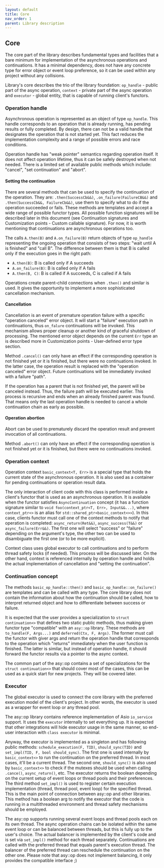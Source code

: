 ```yaml
---
layout: default
title: Core
nav_order: 1
parent: Library description
---
```


## Core
The core part of the library describes fundamental types and facilities that a bare minimum for implementation of the asynchronous operations and continuations. It has a minimal dependency, does not have any concrete type for error object or event loop preference, so it can be used within any project without any collisions.

Library's core describes the trio of the library foundation: `op_handle` - public part of the async operation, `context` - private part of the async operation and `executor` - global entity, that is capable of running client's functors.

### Operation handle
Asynchronous operation is represented as an object of type `op_handle`. This handle corresponds to an operation that is already running, has pending results or fully completed. By design, there can not be a valid handle that designates the operation that is not started yet. This fact reduces the implementation complexity and a range of possible errors and race conditions.

Operation handle has "weak pointer" semantics regarding operation itself. It does not affect operation lifetime, thus it can be safely destroyed when not needed. There is a limited set of available public methods which include: "cancel", "set continuation" and "abort".

#### Setting the continuation
There are several methods that can be used to specify the continuation of the operation. They are: `.then(SuccessCb&&)`, `.on_failure(FailureCB&&)` and `.then(SuccessCb&&, FailureCb&&)`, use them to specify what to do if the operation succeeded or fails. These methods are templates and accept a wide range of possible functor types. All possible function signatures will be described later in this document (see Continuation signatures and Customization points - Custom callable signature). For now, it is worth mentioning that continuations are asynchronous operations too. 

The calls  `A.then(B)` and `A.on_failure(B)` return objects of type `op_handle` representing the ongoing operation that consists of two steps: "wait until A is finished" and "call B". The difference between them is that B is called only if the execution goes in the right path:
* `A.then(B)`: B is called only if A succeeds
* `A.on_failure(B)`: B is called only if A fails
* `A.then(B, C)`: B is called if A succeeds, C is called if A fails

Operations create parent-child connections when `.then()` and similar is used. It gives the opportunity to implement a more sophisticated cancellation mechanism.

#### Cancellation
Cancellation is an event of premature operation failure with a specific "operation canceled" error object. It will start a "failure" execution path in continuations, thus `on_falure` continuations will be invoked. This mechanism allows proper cleanup or another kind of graceful shutdown of processing. The mentioned error object depends on the current `Err` type an is described more in Customization points - User-defined error type section.

Method `.cancel()` can only have an effect if the corresponding operation is not finished yet or it is finished, but there were no continuations invoked. In the latter case, the operation result is replaced with the "operation canceled" error object. Future continuations will be immediately invoked with a failure "path".

If the operation has a parent that is not finished yet, the parent will be canceled instead. Thus, the failure path will be executed earlier. This process is recursive and ends when an already finished parent was found. That means only the last operation handle is needed to cancel a whole continuation chain as early as possible.

#### Operation abortion
Abort can be used to prematurely discard the operation result and prevent invocation of all continuations.

Method `.abort()` can only have an effect if the corresponding operation is not finished yet or it is finished, but there were no continuations invoked.

### Operation context
Operation context `basic_context<T, Err>` is a special type that holds the current state of the asynchronous operation. It is also used as a container for pending continuations or operation result data.

The only interaction of client code with this class is performed inside a client's functor that is used as an asynchronous operation. It is available when the functor satisfies `AsyncContinuation` concept (it has a function signature similar to `void foo(context_ptr<T, Err>, Input&&...)`, where `context_ptr<>` is an alias for `std::shared_ptr<basic_context<>>`). 
In this case, clients functor must call one of the context methods to notify that operation is completed: `async_return(Ret&&)`, `async_success(T&&)` or `async_failure(Err&&)`. The first one will select "success" or "failure" depending on the argument's type, the other two can be used to disambiguate the first one (or to be more explicit).

Context class uses global executor to call continuations and to perform thread safety locks (if needed). This process will be discussed later. On the other hand, context is referenced internally by operation handle and holds the actual implementation of cancellation and "setting the continuation".

### Continuation concept
The methods `basic_op_handle::then()` and `basic_op_handle::on_failure()` are templates and can be called with any type. The core library does not contain the information about how the continuation should be called, how to interpret returned object and how to differentiate between success or failure. 

It is expected that the user provides a specialization to `struct continuation<>` that defines two static public methods, thus making given functor type "compatible" with an `asy::op` library. These methods are `to_handle(F, Args...)` and `deferred(Ctx, F, Args)`. The former must call the functor with giver args and return the operation handle that corresponds to the operation which "returns" immediately when the user function is finished. The latter is similar, but instead of operation handle, it should forward the functor results via a pointer to the async context.

The common part of the asy::op contains a set of specializations for the `struct continuation<>` that should cover most of the cases, this can be used as a quick start for new projects. They will be covered later.

### Executor
The global executor is used to connect the core library with the preferred execution model of the client's project. In other words, the executor is used as a wrapper for event loop or any thread pool.

The asy::op library contains reference implementation of Asio `io_service` support. It uses the `executor` internally to set everything up. It is expected that other integrations will hide executor usage in the same manner, so end-user interaction with `class executor` is minimal.

Anyway, the executor is implemented as a singleton and has following public methods: `schedule_execution(F, TID)`, `should_sync(TID)` and `set_impl(TID, F, bool should_sync)`.  The first one is used internally by `basic_context<>` to run the continuation on the preferred thread. In most cases, it'll be a current thread. The second one, `should_sync()` is also used by `basic_context<>` to check if the mutexes should be used when calling `.cance()`, `async_return()`, etc. The executor returns the boolean depending on the current setup of event loops or thread pools and their preferences. The third method `set_impl()` is used to register certain execution implementation (thread, thread pool, event loop) for the specified thread. This is the main point of connection between asy::op and other libraries. This method has a boolean arg to notify the executor that the code is running in a multithreaded environment and thread safety mechanisms should be employed.

The asy::op supports running several event loops and thread pools each on its own thread. The async operation chains can be isolated within the same event loop or can be balanced between threads, but this is fully up to the user's choice. The actual balancer is implemented by the client's code and is set via `set_impl()` method for each thread separately. Continuations are called with the preferred thread that equals parent's execution thread. The balancer of the preferred thread can reschedule the continuation on the other one. Please note that asy::op does not implement balancing, it only provides the compatible interface ;)
<!--stackedit_data:
eyJoaXN0b3J5IjpbMTI5MTQ2NzU3MSwtOTE1NTUxNjQzXX0=
-->